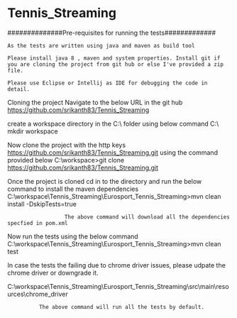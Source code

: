 # Tennis_Streaming

##############Pre-requisites for running the tests#############
           
	As the tests are written using java and maven as build tool
	 
	Please install java 8 , maven and system properties. Install git if you are cloning the project from git hub or else I've provided a zip file.
	
	Please use Eclipse or Intellij as IDE for debugging the code in detail.
	
	 
	


Cloning the project
Navigate to the below URL in the git hub
https://github.com/srikanth83/Tennis_Streaming

create a workspace directory in the C:\ folder using below command
C:\ mkdir workspace

Now clone the project with the http keys https://github.com/srikanth83/Tennis_Streaming.git  using the command provided below
C:\workspace>git clone https://github.com/srikanth83/Tennis_Streaming.git

Once the project is cloned cd in to the directory and run the below command to install the maven dependencies
C:\workspace\Tennis_Streaming\Eurosport_Tennis_Streaming>mvn clean install -DskipTests=true

                      The above command will download all the dependencies specfied in pom.xml

Now run the tests using the below command
C:\workspace\Tennis_Streaming\Eurosport_Tennis_Streaming>mvn clean test


In case the tests the failing due to chrome driver issues, please udpate the chrome driver or downgrade it.

C:\workspace\Tennis_Streaming\Eurosport_Tennis_Streaming\src\main\resources\chrome_driver
 
              The above command will run all the tests by default.

					  
					  
					  
					  